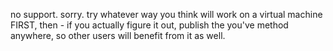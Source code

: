 no support. sorry. try whatever way you think will work on a virtual machine FIRST, then - if you actually figure it out, publish the you've method anywhere, so other users will benefit from it as well.